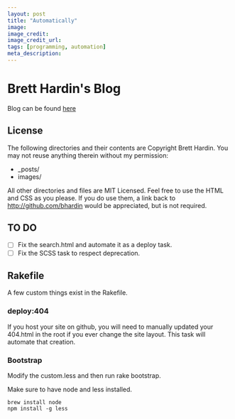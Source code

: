 ```yaml
---
layout: post
title: "Automatically"
image: 
image_credit: 
image_credit_url: 
tags: [programming, automation]
meta_description: 
---
```

# Brett Hardin's Blog

Blog can be found [here](http://bretthard.in)

## License
The following directories and their contents are Copyright Brett Hardin. You may not reuse anything therein without my permission:

* _posts/
* images/

All other directories and files are MIT Licensed. Feel free to use the HTML and CSS as you please. If you do use them, a link back to http://github.com/bhardin would be appreciated, but is not required.

## TO DO

- [ ] Fix the search.html and automate it as a deploy task.
- [ ] Fix the SCSS task to respect deprecation.

## Rakefile

A few custom things exist in the Rakefile.

### deploy:404

If you host your site on github, you will need to manually updated your 404.html in the root if you ever change the site layout. This task will automate that creation.

### Bootstrap
Modify the custom.less and then run rake bootstrap.

Make sure to have node and less installed.

    brew install node
    npm install -g less
